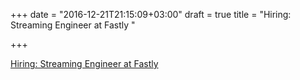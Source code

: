 +++
date = "2016-12-21T21:15:09+03:00"
draft = true
title = "Hiring: Streaming Engineer at Fastly "

+++

<p><a href="https://www.fastly.com/about/jobs/apply?gh_jid=8490">Hiring: Streaming Engineer at Fastly </a></p>
